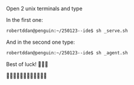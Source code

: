 Open 2 unix terminals and type

In the first one:
```sh
robertddan@penguin:~/250123--ide$ sh _serve.sh
```
And in the second one type:
```sh
robertddan@penguin:~/250123--ide$ sh _agent.sh
```

Best of luck! 🤩🤩🤩

🧪🧪🧪🐻🐻🐻🦙🦙🦙🥦🥦🥦
